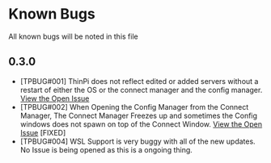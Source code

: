 # Known Bugs

All known bugs will be noted in this file

## 0.3.0

- [TPBUG#001] ThinPi does not reflect edited or added servers without a restart of either the OS or the connect manager and the config manager. [View the Open Issue](https://github.com/kmendell/thinpi/issues/2)
- [TPBUG#002] When Opening the Config Manager from the Connect Manager, The Connect Manager Freezes up and sometimes the Config windows does not spawn on top of the Connect Window. [View the Open Issue](https://github.com/kmendell/thinpi/issues/3) [FIXED]
- [TPBUG#004] WSL Support is very buggy with all of the new updates. No Issue is being opened as this is a ongoing thing.
